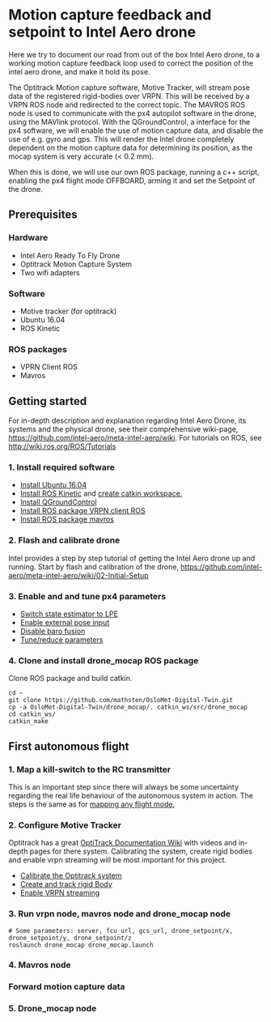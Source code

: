 Motion capture feedback and setpoint to Intel Aero drone
========================================================

Here we try to document our road from out of the box Intel Aero drone, to a working motion capture feedback loop used to correct the position of the intel aero drone, and make it hold its pose.

The Optitrack Motion capture software, Motive Tracker, will stream pose data of the registered rigid-bodies over VRPN. This will be received by a VRPN ROS node and redirected to the correct topic. The MAVROS ROS node is used to communicate with the px4 autopilot software in the drone, using the MAVlink protocol. With the QGroundControl, a interface for the px4 software, we will enable the use of motion capture data, and disable the use of  e.g. gyro and gps. This will render the Intel drone completely dependent on the motion capture data for determining its position, as the mocap system is very accurate (< 0.2 mm).

When this is done, we will use our own ROS package, running a c++ script, enabling the px4 flight mode OFFBOARD, arming it and set the Setpoint of the drone.

Prerequisites
-------------

### Hardware
* Intel Aero Ready To Fly Drone
* Optitrack Motion Capture System
* Two wifi adapters

### Software
* Motive tracker (for optitrack)
* Ubuntu 16.04
* ROS Kinetic

### ROS packages
* VPRN Client ROS 
* Mavros


Getting started
---------------

For in-depth description and explanation regarding Intel Aero Drone, its systems and the physical drone, see their comprehensive wiki-page, https://github.com/intel-aero/meta-intel-aero/wiki. For tutorials on ROS, see http://wiki.ros.org/ROS/Tutorials

### 1. Install required software
* [Install Ubuntu 16.04](https://help.ubuntu.com/lts/installation-guide/index.html)
* [Install ROS Kinetic](http://wiki.ros.org/kinetic/Installation/Ubuntu) and [create catkin workspace.]( http://wiki.ros.org/catkin/Tutorials/create_a_workspace)
* [Install QGroundControl](https://docs.qgroundcontrol.com/en/getting_started/download_and_install.html)
* [Install ROS package VRPN client ROS](http://wiki.ros.org/vrpn_client_ros)
* [Install ROS package mavros](https://github.com/mavlink/mavros/blob/master/mavros/README.md#installation)

### 2. Flash and calibrate drone
Intel provides a step by step tutorial of getting the Intel Aero drone up and running. Start by flash and calibration of the drone, https://github.com/intel-aero/meta-intel-aero/wiki/02-Initial-Setup

### 3. Enable and and tune px4 parameters
* [Switch state estimator to LPE](https://dev.px4.io/en/advanced/switching_state_estimators.html)
* [Enable external pose input](https://dev.px4.io/en/ros/external_position_estimation.html#enabling-external-pose-input)
* [Disable baro fusion](https://dev.px4.io/en/ros/external_position_estimation.html#disabling-barometer-fusion)
* [Tune/reduce parameters](https://dev.px4.io/en/ros/external_position_estimation.html#tuning-noise-parameters)

### 4. Clone and install drone_mocap ROS package
Clone ROS package and build catkin.
```
cd ~
git clone https://github.com/mathsten/OsloMet-Digital-Twin.git
cp -a OsloMet-Digital-Twin/drone_mocap/. catkin_ws/src/drone_mocap
cd catkin_ws/
catkin_make
```


First autonomous flight
---------

### 1. Map a kill-switch to the RC transmitter
This is an important step since there will always be some uncertainty regarding the real life behaviour of the autonomous system in action. The steps is the same as for [mapping any flight mode.](https://docs.px4.io/en/config/flight_mode.html)

### 2. Configure Motive Tracker
Optitrack has a great [OptiTrack Documentation Wiki](https://v20.wiki.optitrack.com/index.php?title=OptiTrack_Documentation_Wiki) with videos and in-depth pages for there system. Calibrating the system, create rigid bodies and enable vrpn streaming will be most important for this project.

* [Calibrate the Optitrack system](https://v20.wiki.optitrack.com/index.php?title=Calibration)
* [Create and track rigid Body](https://v20.wiki.optitrack.com/index.php?title=Rigid_Body_Tracking)
* [Enable VRPN streaming](https://v20.wiki.optitrack.com/index.php?title=Data_Streaming)

### 3. Run vrpn node, mavros node and drone_mocap node
```
# Some parameters: server, fcu_url, gcs_url, drone_setpoint/x, drone_setpoint/y, drone_setpoint/z
roslaunch drone_mocap drone_mocap.launch

```

### 4. Mavros node

### Forward motion capture data

### 5. Drone_mocap node
